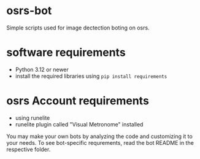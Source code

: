 # osrs-bot
Simple scripts used for image dectection boting on osrs.

# software requirements
 - Python 3.12 or newer
 - install the required libraries using `pip install requirements`

# osrs Account requirements
 - using runelite
 - runelite plugin called "Visual Metronome" installed

You may make your own bots by analyzing the code and customizing it to your needs. To see bot-specific requrements, read the bot README in the respective folder.
